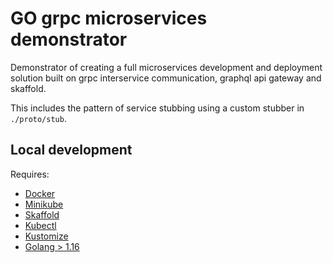 # GO grpc microservices demonstrator

Demonstrator of creating a full microservices development and deployment solution built on grpc interservice communication, graphql api gateway and skaffold.

This includes the pattern of service stubbing using a custom stubber in `./proto/stub`.

## Local development

Requires:

- [Docker](https://docker.com)
- [Minikube](https://minikube.sigs.k8s.io/docs/start/)
- [Skaffold](https://skaffold.dev/)
- [Kubectl](https://kubectl.docs.kubernetes.io/)
- [Kustomize](https://kubectl.docs.kubernetes.io/)
- [Golang > 1.16](https://golang.org/)
